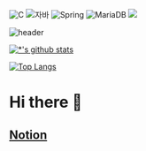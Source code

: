 ![C](https://img.shields.io/badge/-C-123456?style=flat-square&logo=C&logoColor=black)
![자바](https://img.shields.io/badge/-자바-007396?style=flat&logo=Java&logoColor=ffffff)
![Spring](https://img.shields.io/badge/-Spring-6DB33F?style=for-the-badge&logo=Spring&logoColor=white)
![MariaDB](https://img.shields.io/badge/-MariaDB-1F305F?style=flat-square&logo=mariadb&logoColor=white)
<img src="https://img.shields.io/badge/Python-3776AB?style=for-the-badge&logo=Python&logoColor=white">




![header](https://capsule-render.vercel.app/api?type=shark&color=auto&height=300&section=header&text=Who%20am%20i?&fontSize=90)

[![*'s github stats](https://github-readme-stats.vercel.app/api?username=gws1106)](https://github.com/gws1106)

[![Top Langs](https://github-readme-stats.vercel.app/api/top-langs/?username=gws1106)](https://github.com/gws1106/github-readme-stats)


# Hi there 👋
## [Notion](https://geonu-god.notion.site/s-ac9985bdef2b4914b8dac52f7bd8bf75?pvs=4)

